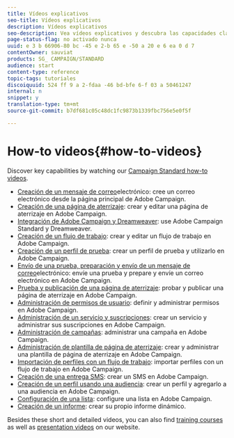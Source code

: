 ```yaml
---
title: Vídeos explicativos
seo-title: Vídeos explicativos
description: Vídeos explicativos
seo-description: Vea vídeos explicativos y descubra las capacidades clave de Adobe Campaign.
page-status-flag: no activado nunca
uuid: e 3 b 66906-80 bc -45 e 2-b 65 e -50 a 20 e 6 ea 0 d 7
contentOwner: sauviat
products: SG_ CAMPAIGN/STANDARD
audience: start
content-type: reference
topic-tags: tutoriales
discoiquuid: 524 ff 9 a 2-fdaa -46 bd-bfe 6-f 03 a 50461247
internal: n
snippet: y
translation-type: tm+mt
source-git-commit: b7df681c05c48dc1fc9873b1339fbc756e5e0f5f

---
```



# How-to videos{#how-to-videos}

Discover key capabilities by watching our [Campaign Standard how-to videos](https://helpx.adobe.com/campaign/kt/acs/index/acs-videos.html).

* [Creación de un mensaje de correo](https://helpx.adobe.com/campaign/kt/acs/using/acs-create-email-from-homepage-feature-video-use.html)electrónico: cree un correo electrónico desde la página principal de Adobe Campaign.
* [Creación de una página de aterrizaje](https://helpx.adobe.com/campaign/kt/acs/using/acs-create-edit-landing-page-feature-video-use.html): crear y editar una página de aterrizaje en Adobe Campaign.
* [Integración de Adobe Campaign y Dreamweaver](https://docs.campaign.adobe.com/doc/standard/en/Videos/ACS_Dreamweaver.mp4): use Adobe Campaign Standard y Dreamweaver.
* [Creación de un flujo de trabajo](https://helpx.adobe.com/campaign/kt/acs/using/acs-create-workflow-feature-video-use.html): crear y editar un flujo de trabajo en Adobe Campaign.
* [Creación de un perfil de prueba](https://helpx.adobe.com/campaign/kt/acs/using/acs-test-profiles-feature-video-use.html): crear un perfil de prueba y utilizarlo en Adobe Campaign.
* [Envío de una prueba, preparación y envío de un mensaje de correo](https://helpx.adobe.com/campaign/kt/acs/using/acs-sending-test-preparing-sending-email-feature-video-use.html)electrónico: envíe una prueba y prepare y envíe un correo electrónico en Adobe Campaign.
* [Prueba y publicación de una página de aterrizaje](https://helpx.adobe.com/campaign/kt/acs/using/acs-create-edit-landing-page-feature-video-use.html): probar y publicar una página de aterrizaje en Adobe Campaign.
* [Administración de permisos de usuario](https://helpx.adobe.com/campaign/kt/acs/using/acs-user-access-rights-feature-video-use.html): definir y administrar permisos en Adobe Campaign.
* [Administración de un servicio y suscripciones](https://helpx.adobe.com/campaign/kt/acs/using/acs-services-and-subscriptions-feature-video-use.html): crear un servicio y administrar sus suscripciones en Adobe Campaign.
* [Administración de campañas](https://helpx.adobe.com/campaign/kt/acs/using/acs-managing-campaigns-feature-video-use.html): administrar una campaña en Adobe Campaign.
* [Administración de plantilla de página de aterrizaje](https://docs.campaign.adobe.com/doc/standard/en/Videos/LP_template_configuration.mp4): crear y administrar una plantilla de página de aterrizaje en Adobe Campaign.
* [Importación de perfiles con un flujo de trabajo](https://docs.campaign.adobe.com/doc/standard/en/Videos/importing_profiles.mp4): importar perfiles con un flujo de trabajo en Adobe Campaign.
* [Creación de una entrega SMS](https://docs.campaign.adobe.com/doc/standard/en/Videos/creating_sms.mp4): crear un SMS en Adobe Campaign.
* [Creación de un perfil usando una audiencia](https://docs.campaign.adobe.com/doc/standard/en/Videos/creating_profile_using_audience.mp4): crear un perfil y agregarlo a una audiencia en Adobe Campaign.
* [Configuración de una lista](https://docs.campaign.adobe.com/doc/standard/en/Videos/configuring_list_ACS.mp4): configure una lista en Adobe Campaign.
* [Creación de un informe](https://helpx.adobe.com/campaign/kt/acs/using/acs-creating-a-dynamic-report-feature-video-use.html): crear su propio informe dinámico.

Besides these short and detailed videos, you can also find [training courses](https://training.adobe.com/training/courses.html) as well as [presentation videos](http://www.adobe.com/training/video.html) on our website.
